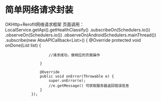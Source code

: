 # 简单网络请求封装
OKHttp+Rerofit网络请求框架
页面调用：
 LocalService.getApi().getHealthClassify()
                .subscribeOn(Schedulers.io())
                .observeOn(Schedulers.io())
                .observeOn(AndroidSchedulers.mainThread())
                .subscribe(new AbsAPICallback<List<HealthClassifyBean>>() {
                    @Override
                    protected void onDone(List<HealthClassifyBean> list) {

                        //请求成功，做相应的页面操作

                    }

                    @Override
                    public void onError(Throwable e) {
                        super.onError(e);
                        //e.getMessage() 可获取服务器返回错误信息
                    }
                });
